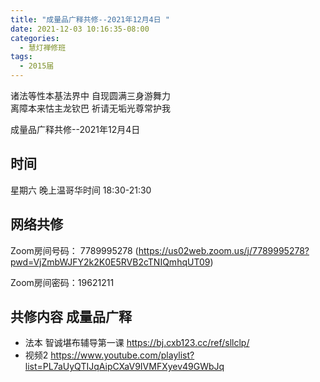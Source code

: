 ```yaml
---
title: "成量品广释共修--2021年12月4日 "
date: 2021-12-03 10:16:35-08:00
categories:
  - 慧灯禅修班
tags:
  - 2015届
---
```

诸法等性本基法界中  自现圆满三身游舞力  
离障本来怙主龙钦巴  祈请无垢光尊常护我  

成量品广释共修--2021年12月4日  


## 时间
星期六 晚上温哥华时间 18:30-21:30    

## 网络共修  
Zoom房间号码： 7789995278 (<https://us02web.zoom.us/j/7789995278?pwd=VjZmbWJFY2k2K0E5RVB2cTNIQmhqUT09>)

Zoom房间密码：19621211       

## 共修内容  成量品广释

- 法本 智诚堪布辅导第一课 <https://bj.cxb123.cc/ref/sllclp/>
- 视频2 <https://www.youtube.com/playlist?list=PL7aUyQTIJqAipCXaV9IVMFXyev49GWbJq>


